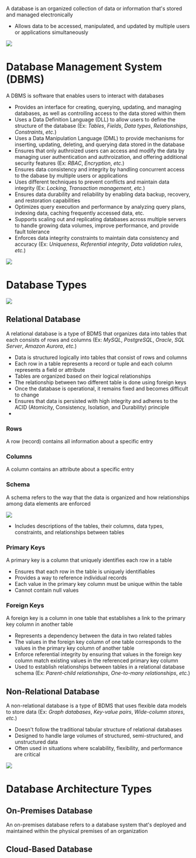 A database is an organized collection of data or information that's stored and managed electronically

* Allows data to be accessed, manipulated, and updated by multiple users or applications simultaneously

![](https://github.com/JonmarCorpuz/SecondBrain/blob/main/Assets/Whitespace.png)

# Database Management System (DBMS)

A DBMS is software that enables users to interact with databases

* Provides an interface for creating, querying, updating, and managing databases, as well as controlling access to the data stored within them
* Uses a Data Definition Language (DLL) to allow users to define the structure of the database (Ex: *Tables*, *Fields*, *Data types*, *Relationships*, *Constraints*, *etc.*)
* Uses a Data Manipulation Language (DML) to provide mechanisms for inserting, updating, deleting, and querying data stored in the database
* Ensures that only authroized users can access and modify the data by managing user authentication and authroization, and offering additional security features (Ex: *RBAC*, *Encryption*, *etc.*)
* Ensures data consistency and integrity by handling concurrent access to the dabase by multiple users or applications
* Uses different techniques to prevent conflicts and maintain data integrity (Ex: *Locking*, *Transaction management*, *etc.*)
* Ensures data durability and reliability by enabling data backup, recovery, and restoration capabilities
* Optimizes query execution and performance by analyzing query plans, indexing data, caching frequently accessed data, etc.
* Supports scaling out and replicating databases across multiple servers to handle growing data volumes, improve performance, and provide fault tolerance
* Enforces data integrity constraints to maintain data consistency and accuracy (Ex: *Uniqueness*, *Referential integrity*, *Data validation rules*, *etc.*)

![](https://github.com/JonmarCorpuz/SecondBrain/blob/main/Assets/Whitespace.png)

# Database Types

![](https://github.com/JonmarCorpuz/SecondBrain/blob/main/Assets/15623398368289_SQL%20vs%20NoSQL.png)

## Relational Database

A relational database is a type of BDMS that organizes data into tables that each consists of rows and columns (Ex: *MySQL*, *PostgreSQL*, *Oracle*, *SQL Server*, *Amazon Aurora*, *etc.*)

* Data is structured logically into tables that consist of rows and columns 
* Each row in a table represents a record or tuple and each column represents a field or attribute
* Tables are organized based on their logical relationships
* The relationship between two different table is done using foreign keys
* Once the database is operational, it remains fixed and becomes difficult to change
* Ensures that data is persisted with high integrity and adheres to the ACID (Atomicity, Consistency, Isolation, and Durability) principle
* 

### Rows

A row (record) contains all information about a specific entry

### Columns

A column contains an attribute about a specific entry

### Schema 

A schema refers to the way that the data is organized and how relationships among data elements are enforced

![](https://github.com/JonmarCorpuz/SecondBrain/blob/main/Assets/1_aMlw5Z3EN950koxWOJdneg.png)

* Includes descriptions of the tables, their columns, data types, constraints, and relationships between tables

### Primary Keys

A primary key is a column that uniquely identifies each row in a table

* Ensures that each row in the table is uniquely identifiables
* Provides a way to reference individual records
* Each value in the primary key column must be unique within the table
* Cannot contain null values

### Foreign Keys

A foreign key is a column in one table that establishes a link to the primary key column in another table

* Represents a dependency between the data in two related tables
* The values in the foreign key column of one table corresponds to the values in the primary key column of another table
* Enforce referential integrity by ensuring that values in the foreign key column match existing values in the referenced primary key column
* Used to establish relationships between tables in a relational database schema (Ex: *Parent-child relationships*, *One-to-many relationships*, *etc.*)

## Non-Relational Database

A non-relational database is a type of BDMS that uses flexible data models to store data (Ex: *Graph databases*, *Key-value pairs*, *Wide-column stores*, *etc.*)

* Doesn't follow the traditional tabular structure of relational databases
* Designed to handle large volumes of structured, semi-structured, and unstructured data
* Often used in situations where scalability, flexibility, and performance are critical

![](https://github.com/JonmarCorpuz/SecondBrain/blob/main/Assets/Whitespace.png)

# Database Architecture Types

## On-Premises Database

An on-premises database refers to a database system that's deployed and maintained within the physical premises of an organization

## Cloud-Based Database


